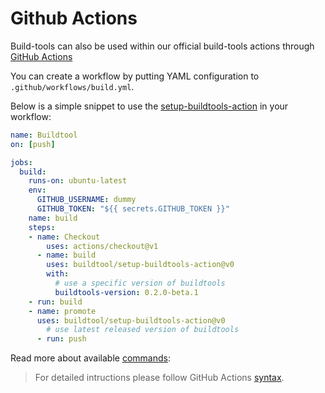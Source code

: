 # Github Actions
Build-tools can also be used within our official build-tools actions through [GitHub Actions]

You can create a workflow by putting YAML configuration to `.github/workflows/build.yml`.

Below is a simple snippet to use the [setup-buildtools-action] in your workflow:

```yaml
name: Buildtool
on: [push]

jobs:
  build:
    runs-on: ubuntu-latest
    env:
      GITHUB_USERNAME: dummy
      GITHUB_TOKEN: "${{ secrets.GITHUB_TOKEN }}"
    name: build
    steps:
    - name: Checkout
        uses: actions/checkout@v1
      - name: build
        uses: buildtool/setup-buildtools-action@v0
        with:
          # use a specific version of buildtools
          buildtools-version: 0.2.0-beta.1
    - run: build
    - name: promote
      uses: buildtool/setup-buildtools-action@v0
        # use latest released version of buildtools
      - run: push
```

Read more about available [commands](/commands/build):

> For detailed intructions please follow GitHub Actions [syntax].

[Github Actions]: https://github.com/features/actions
[setup-buildtools-action]: https://github.com/buildtool/setup-buildtools-action
[syntax]: https://docs.github.com/en/actions/using-workflows/workflow-syntax-for-github-actions#About-yaml-syntax-for-workflows
